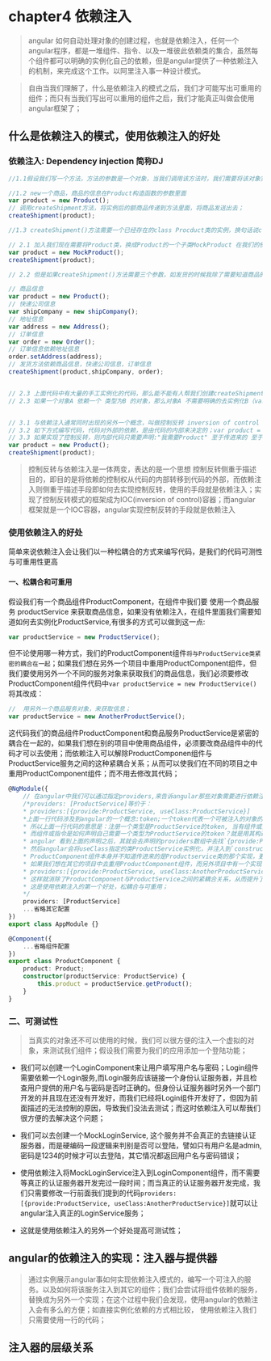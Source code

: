 # chapter4 依赖注入

> angular 如何自动处理对象的创建过程，也就是依赖注入，任何一个angular程序，都是一堆组件、指令、以及一堆彼此依赖类的集合，虽然每个组件都可以明确的实例化自己的依赖，但是angular提供了一种依赖注入的机制，来完成这个工作。以阿里注入事一种设计模式。

> 自由当我们理解了，什么是依赖注入的模式之后，我们才可能写出可重用的组件；而只有当我们写出可以重用的组件之后，我们才能真正叫做会使用angular框架了；

## 什么是依赖注入的模式，使用依赖注入的好处

### 依赖注入: Dependency injection 简称DJ

```ts
//1.1假设我们写一个方法，方法的参数是一个对象，当我们调用该方法时，我们需要将该对象实例化，并将其传递给方法，假设我们的在线竞拍程序，发货中心，负责将我们买的的商品发给我们，那么在程序中我们可能去编写以下的代码；

//1.2 new一个商品，商品的信息在Product构造函数的参数里面
var product = new Product();
// 调用createShipment方法，将实例后的额商品传递到方法里面，将商品发送出去；
createShipment(product);

//1.3 createShipment()方法需要一个已经存在的class Procduct类的实例，换句话说createShipment()方法依赖Product这个类；creatShipment()方法本身并不知道如何去创建一个product实例；调用createShipment()方法的代码需要以某种方式来创建product实例，并将该product对象作为参数传递给createShipment方法;-->我们将实例化的对象传递给这个方法 也可以称为注入到这个方法中。

```

```ts
// 2.1 加入我们现在需要将Product类，换成Product的一个子类MockProduct 在我们的例子中，你只需要改一行代码：
var product = new MockProduct();
createShipment(product);

// 2.2 但是如果createShipment()方法需要三个参数，如发货的时候我除了需要知道商品的信息，还需要知道快递公司的信息，还需要知道订单的信息，而每个对象又有自己的依赖：如订单信息里面又有一个地址信息对象，那我们的代码就有可能会变成如下的样子：

// 商品信息
var product = new Product();
// 快递公司信息
var shipCompany = new shipCompany();
// 地址信息
var address = new Address();
// 订单信息
var order = new Order();
// 订单信息依赖地址信息
order.setAddress(address);
// 发货方法依赖商品信息，快递公司信息，订单信息
createShipment(product,shipCompany, order);


// 2.3 上面代码中有大量的手工实例化的代码，那么能不能有人帮我们创建createShipment()方法所依赖的对象，以及这些对象所依赖的对象，而我们只需要写一句createShipment(product, shipCompany,order)代码，而上面的东西，别人已经帮我们创建好了 ---- 而这就是依赖模式所要解决 的问题：
// 2.3 如果一个对象A 依赖一个 类型为B 的对象，那么对象A 不需要明确的去实例化B（var b = new B()），b会由外部的机制注入进来，对象A只需要声明： ”我需要一个B类型的对象，谁能给我一个么？“  这就是依赖注入要去解决的问题，

```
```ts

// 3.1 与依赖注入通常同时出现的另外一个概念，叫做控制反转 inversion of control 简称IOC; 控制反转的意思的将依赖的控制权从代码的内部，转到代码的外部，
// 3.2 如下方式编写代码，代码对外部的依赖，是由代码的内部来决定的；var product = new Product(); 这行代码 决定了我们的代码依赖Product , 如果我们想让依赖由Product改为MockProduct 我们就需要修改方法内部的代码，将上面一行代码改掉改为var product = new MockProduct(); 
// 3.3 如果实现了控制反转，则内部代码只需要声明:"我需要Product" 至于传进来的 至于传进来的是Product 还是 Product的子类 MockProduct是由代码的外部来决定的，这是代码的控制权由代码的内部转移到了代码的外部，这就是控制反转；
var product = new Product();
createShipment(product);

```
> 控制反转与依赖注入是一体两变，表达的是一个思想 控制反转侧重于描述目的，即目的是将依赖的控制权从代码的内部转移到代码的外部，而依赖注入则侧重于描述手段即如何去实现控制反转，使用的手段就是依赖注入；实现了控制反转模式的框架成为IOC(inversion of control)容器；而angular 框架就是一个IOC容器，angular实现控制反转的手段就是依赖注入

### 使用依赖注入的好处

 简单来说依赖注入会让我们以一种松耦合的方式来编写代码，是我们的代码可测性与可重用性更高

 #### 一、松耦合和可重用
 假设我们有一个商品组件ProductComponent，在组件中我们要 使用一个商品服务 productService 来获取商品信息，如果没有依赖注入，在组件里面我们需要知道如何去实例化ProductService,有很多的方式可以做到这一点:

 ```ts
 var productService = new ProductService();
 ```
 但不论使用哪一种方式，我们的ProductComponent组件`将与ProductService类紧密的耦合在一起`；如果我们想在另外一个项目中重用ProductComponent组件，但我们要使用另外一个不同的服务对象来获取我们的商品信息，我们必须要修改ProductComponent组件代码中`var productService = new ProductService()` 将其改成：

 ```ts
//  用另外一个商品服务对象，来获取信息；
 var productService = new AnotherProductService();
 ```

 这代码我们的商品组件ProductComponent和商品服务ProductService是紧密的耦合在一起的，如果我们想在别的项目中使用商品组件，必须要改商品组件中的代码才可以去使用；而依赖注入可以解除ProductComponen组件与ProductService服务之间的这种紧耦合关系；从而可以使我们在不同的项目之中重用ProductComponent组件；而不用去修改其代码；

```ts
@NgModule({
    // 在angular中我们可以通过指定providers,来告诉angular那些对象需要进行依赖注入; 因为providers是一个数组 数组中的每一个元素称为provider; 一个provider定义了一个对象在被注入到对象或指令之前如何实例化：
    /*providers: [ProductService]等价于： 
    * providers:[{provide:ProductService, useClass:ProductService}]
    *上面一行代码涉及到angular的一个概念:token;一个token代表一个可被注入的对象的类型；token的类型有provider的配置对象的provide属性来决定；
    * 所以上面一行代码的意思是：注册一个类型是ProductService的token, 当有组件或指令声明自己需要一个类型为ProductService的token时，实例化一个ProductService, 并将其注入到目标对象；
    * 而组件或指令是如何声明自己需要一个类型为ProductService的token？就是用其构造函数：`constructor(productService: ProductService) {}` 意思就是我需要一个类型为ProductService的token;
    * angular 看到上面的声明之后，其就会去声明的providers数组中去找`{provide:ProductService, useClass:ProductService}` ProductService这个类型的token 对应的类是哪一个（useClass所指定的类）；
    * 然后angular会将useClass指定的类ProductService实例化，并注入到`constructor(productService: ProductService)`中的productService参数中（如requireJs一致）
    * ProductComponent组件本身并不知道传进来的是Productservice类的那个实现，更不需要明确的实例化这个ProductService类，其只需要去使用angular为它创建好的productService对象，并调用其getProduct()方法就可以了；
    * 如果我们想在其它的项目中去重用ProductComponent组件，而另外项目中有一个实现了ProductService的类，我们可以修改其@NgModule()中 providers的声明：
    * providers:[{provide:ProductService, useClass:AnotherProductService}]意思是我要注册一个类型是ProductService的token,当有组件或类声明”我需要ProductService“时，那么我就实例化一个AnotherProductService; 并将其注入到component组件里面；而ProductComponent组件本身并不需要任何的修改；
    * 这样就消除了ProductComponent与ProductService之间的紧耦合关系，从而提升了ProductComponent组件的重用性；
    * 这是使用依赖注入的第一个好处，松耦合与可重用；
    */ 
    providers: [ProductService]
    ...省略其它配置
})
export class AppModule {}

@Component({
    ...省略组件配置
})
export class ProductComponent {
    product: Product;
    constructor(productService: ProductService) {
        this.product = productService.getProduct();
    }
}

```
### 二、可测试性 

> 当真实的对象还不可以使用的时候，我们可以很方便的注入一个虚拟的对象，来测试我们组件；假设我们需要为我们的应用添加一个登陆功能；

* 我们可以创建一个LoginComponent来让用户填写用户名与密码；Login组件需要依赖一个Login服务,而Login服务应该链接一个身份认证服务器，并且检查用户提供的用户名与密码是否时正确的。但身份认证服务器时另外一个部门开发的并且现在还没有开发好，而我们已经将Login组件开发好了，但因为前面描述的无法控制的原因，导致我们没法去测试；而这时依赖注入可以帮我们很方便的去解决这个问题；

* 我们可以去创建一个MockLoginService, 这个服务并不会真正的去链接认证服务器，而是硬编码一段逻辑来判别是否可以登陆，譬如只有用户名是admin,密码是1234的时候才可以去登陆，其它情况都返回用户名与密码错误；

* 使用依赖注入将MockLoginService注入到LoginComponent组件，而不需要等真正的认证服务器开发完过一段时间；而当真正的认证服务器开发完成，我们只需要修改一行前面我们提到的代码`providers:[{provide:ProductService, useClass:AnotherProductService}]`就可以让angular注入真正的LoginService服务；

* 这就是使用依赖注入的另外一个好处提高可测试性；



## angular的依赖注入的实现：注入器与提供器 
> 通过实例展示angular事如何实现依赖注入模式的，编写一个可注入的服务。以及如何将该服务注入到其它的组件；我们会尝试将组件依赖的服务，替换成为另外一个实现；在这个过程中我们会发现，使用angular的依赖注入会有多么的方便；如直接实例化依赖的方式相比较， 使用依赖注入我们只需要使用一行的代码；



## 注入器的层级关系